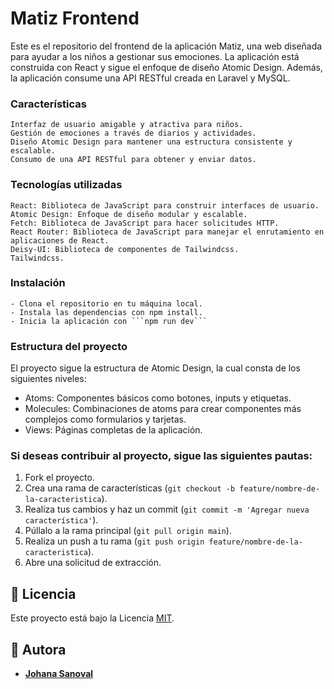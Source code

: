 
# Matiz Frontend

Este es el repositorio del frontend de la aplicación Matiz, una web diseñada para ayudar a los niños a gestionar sus emociones. La aplicación está construida con React y sigue el enfoque de diseño Atomic Design. Además, la aplicación consume una API RESTful creada en Laravel y MySQL.

### Características

    Interfaz de usuario amigable y atractiva para niños.
    Gestión de emociones a través de diarios y actividades.
    Diseño Atomic Design para mantener una estructura consistente y escalable.
    Consumo de una API RESTful para obtener y enviar datos.

### Tecnologías utilizadas

    React: Biblioteca de JavaScript para construir interfaces de usuario.
    Atomic Design: Enfoque de diseño modular y escalable.
    Fetch: Biblioteca de JavaScript para hacer solicitudes HTTP.
    React Router: Biblioteca de JavaScript para manejar el enrutamiento en aplicaciones de React.
    Deisy-UI: Biblioteca de componentes de Tailwindcss.
    Tailwindcss.

### Instalación

    - Clona el repositorio en tu máquina local.
    - Instala las dependencias con npm install.
    - Inicia la aplicación con ```npm run dev```

### Estructura del proyecto
El proyecto sigue la estructura de Atomic Design, la cual consta de los siguientes niveles:

   - Atoms: Componentes básicos como botones, inputs y etiquetas.
   - Molecules: Combinaciones de atoms para crear componentes más complejos como formularios y tarjetas.
   - Views: Páginas completas de la aplicación.

  ### Si deseas contribuir al proyecto, sigue las siguientes pautas:

1. Fork el proyecto.
2. Crea una rama de características (`git checkout -b feature/nombre-de-la-caracteristica`).
3. Realiza tus cambios y haz un commit (`git commit -m 'Agregar nueva característica'`).
4. Púllalo a la rama principal (`git pull origin main`).
5. Realiza un push a tu rama (`git push origin feature/nombre-de-la-caracteristica`).
6. Abre una solicitud de extracción.

## 📝 Licencia

Este proyecto está bajo la Licencia [MIT](https://github.com/usuario/matiz-api-backend/blob/main/LICENSE).

## 👥 Autora

- [**Johana Sanoval**](https://github.com/Sandovaljohana)
